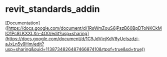 # revit_standards_addin

[Documentation] ([https://docs.google.com/document/d/1RsWmZouS6jPszB60BpDToNKCkMIO1Pc8LKXXLXn-4O0/edit?usp=sharing](https://docs.google.com/document/d/1C9JdVicjKdV8yUelszdzi-aJxLn5y9Hm/edit?usp=sharing&ouid=113873482648746687410&rtpof=true&sd=true))
